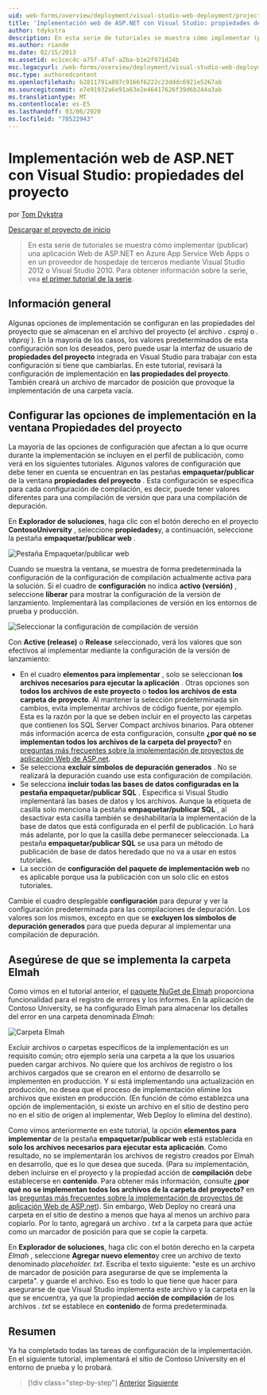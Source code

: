 ```yaml
---
uid: web-forms/overview/deployment/visual-studio-web-deployment/project-properties
title: 'Implementación web de ASP.NET con Visual Studio: propiedades del proyecto | Microsoft Docs'
author: tdykstra
description: En esta serie de tutoriales se muestra cómo implementar (publicar) una aplicación Web de ASP.NET en Azure App Service Web Apps o en un proveedor de hospedaje de terceros, por usa...
ms.author: riande
ms.date: 02/15/2013
ms.assetid: ec1cec4c-a75f-47af-a2ba-b1e2f971d24b
msc.legacyurl: /web-forms/overview/deployment/visual-studio-web-deployment/project-properties
msc.type: authoredcontent
ms.openlocfilehash: b2811791a897c9166f6222c23dddc6921e5267ab
ms.sourcegitcommit: e7e91932a6e91a63e2e46417626f39d6b244a3ab
ms.translationtype: MT
ms.contentlocale: es-ES
ms.lasthandoff: 03/06/2020
ms.locfileid: "78522943"
---
```

# <a name="aspnet-web-deployment-using-visual-studio-project-properties"></a>Implementación web de ASP.NET con Visual Studio: propiedades del proyecto

por [Tom Dykstra](https://github.com/tdykstra)

[Descargar el proyecto de inicio](https://go.microsoft.com/fwlink/p/?LinkId=282627)

> En esta serie de tutoriales se muestra cómo implementar (publicar) una aplicación Web de ASP.NET en Azure App Service Web Apps o en un proveedor de hospedaje de terceros mediante Visual Studio 2012 o Visual Studio 2010. Para obtener información sobre la serie, vea [el primer tutorial de la serie](introduction.md).

## <a name="overview"></a>Información general

Algunas opciones de implementación se configuran en las propiedades del proyecto que se almacenan en el archivo del proyecto (el archivo *. csproj* o *. vbproj* ). En la mayoría de los casos, los valores predeterminados de esta configuración son los deseados, pero puede usar la interfaz de usuario de **propiedades del proyecto** integrada en Visual Studio para trabajar con esta configuración si tiene que cambiarlas. En este tutorial, revisará la configuración de implementación en **las propiedades del proyecto**. También creará un archivo de marcador de posición que provoque la implementación de una carpeta vacía.

## <a name="configure-deployment-settings-in-the-project-properties-window"></a>Configurar las opciones de implementación en la ventana Propiedades del proyecto

La mayoría de las opciones de configuración que afectan a lo que ocurre durante la implementación se incluyen en el perfil de publicación, como verá en los siguientes tutoriales. Algunos valores de configuración que debe tener en cuenta se encuentran en las pestañas **empaquetar/publicar** de la ventana **propiedades del proyecto** . Esta configuración se especifica para cada configuración de compilación, es decir, puede tener valores diferentes para una compilación de versión que para una compilación de depuración.

En **Explorador de soluciones**, haga clic con el botón derecho en el proyecto **ContosoUniversity** , seleccione **propiedades**y, a continuación, seleccione la pestaña **empaquetar/publicar web** .

![Pestaña Empaquetar/publicar web](project-properties/_static/image1.png)

Cuando se muestra la ventana, se muestra de forma predeterminada la configuración de la configuración de compilación actualmente activa para la solución. Si el cuadro de **configuración** no indica **activo (versión)** , seleccione **liberar** para mostrar la configuración de la versión de lanzamiento. Implementará las compilaciones de versión en los entornos de prueba y producción.

![Seleccionar la configuración de compilación de versión](project-properties/_static/image2.png)

Con **Active (release)** o **Release** seleccionado, verá los valores que son efectivos al implementar mediante la configuración de la versión de lanzamiento:

- En el cuadro **elementos para implementar** , solo se seleccionan **los archivos necesarios para ejecutar la aplicación** . Otras opciones son **todos los archivos de este proyecto** o **todos los archivos de esta carpeta de proyecto**. Al mantener la selección predeterminada sin cambios, evita implementar archivos de código fuente, por ejemplo. Esta es la razón por la que se deben incluir en el proyecto las carpetas que contienen los SQL Server Compact archivos binarios. Para obtener más información acerca de esta configuración, consulte **¿por qué no se implementan todos los archivos de la carpeta del proyecto?** en [preguntas más frecuentes sobre la implementación de proyectos de aplicación Web de ASP.net](https://msdn.microsoft.com/library/ee942158.aspx).
- Se selecciona **excluir símbolos de depuración generados** . No se realizará la depuración cuando use esta configuración de compilación.
- Se selecciona **incluir todas las bases de datos configuradas en la pestaña empaquetar/publicar SQL** . Especifica si Visual Studio implementará las bases de datos y los archivos. Aunque la etiqueta de casilla solo menciona la pestaña **empaquetar/publicar SQL** , al desactivar esta casilla también se deshabilitaría la implementación de la base de datos que está configurada en el perfil de publicación. Lo hará más adelante, por lo que la casilla debe permanecer seleccionada. La pestaña **empaquetar/publicar SQL** se usa para un método de publicación de base de datos heredado que no va a usar en estos tutoriales.
- La sección de **configuración del paquete de implementación web** no es aplicable porque usa la publicación con un solo clic en estos tutoriales.

Cambie el cuadro desplegable **configuración** para depurar y ver la configuración predeterminada para las compilaciones de depuración. Los valores son los mismos, excepto en que se **excluyen los símbolos de depuración generados** para que pueda depurar al implementar una compilación de depuración.

## <a name="make-sure-that-the-elmah-folder-gets-deployed"></a>Asegúrese de que se implementa la carpeta Elmah

Como vimos en el tutorial anterior, el [paquete NuGet de Elmah](http://www.hanselman.com/blog/NuGetPackageOfTheWeek7ELMAHErrorLoggingModulesAndHandlersWithSQLServerCompact.aspx) proporciona funcionalidad para el registro de errores y los informes. En la aplicación de Contoso University, se ha configurado Elmah para almacenar los detalles del error en una carpeta denominada *Elmah*:

![Carpeta Elmah](project-properties/_static/image3.png)

Excluir archivos o carpetas específicos de la implementación es un requisito común; otro ejemplo sería una carpeta a la que los usuarios pueden cargar archivos. No quiere que los archivos de registro o los archivos cargados que se crearon en el entorno de desarrollo se implementen en producción. Y si está implementando una actualización en producción, no desea que el proceso de implementación elimine los archivos que existen en producción. (En función de cómo establezca una opción de implementación, si existe un archivo en el sitio de destino pero no en el sitio de origen al implementar, Web Deploy lo elimina del destino).

Como vimos anteriormente en este tutorial, la opción **elementos para implementar** de la pestaña **empaquetar/publicar web** está establecida en **solo los archivos necesarios para ejecutar esta aplicación**. Como resultado, no se implementarán los archivos de registro creados por Elmah en desarrollo, que es lo que desea que suceda. (Para su implementación, deben incluirse en el proyecto y la propiedad acción de **compilación** debe establecerse en **contenido**. Para obtener más información, consulte **¿por qué no se implementan todos los archivos de la carpeta del proyecto?** en las [preguntas más frecuentes sobre la implementación de proyectos de aplicación Web de ASP.net](https://msdn.microsoft.com/library/ee942158.aspx)). Sin embargo, Web Deploy no creará una carpeta en el sitio de destino a menos que haya al menos un archivo para copiarlo. Por lo tanto, agregará un archivo *. txt* a la carpeta para que actúe como un marcador de posición para que se copie la carpeta.

En **Explorador de soluciones**, haga clic con el botón derecho en la carpeta *Elmah* , seleccione **Agregar nuevo elemento**y cree un archivo de texto denominado *placeholder. txt*. Escriba el texto siguiente: "este es un archivo de marcador de posición para asegurarse de que se implementa la carpeta". y guarde el archivo. Eso es todo lo que tiene que hacer para asegurarse de que Visual Studio implementa este archivo y la carpeta en la que se encuentra, ya que la propiedad **acción de compilación** de los archivos *. txt* se establece en **contenido** de forma predeterminada.

## <a name="summary"></a>Resumen

Ya ha completado todas las tareas de configuración de la implementación. En el siguiente tutorial, implementará el sitio de Contoso University en el entorno de prueba y lo probará.

> [!div class="step-by-step"]
> [Anterior](web-config-transformations.md)
> [Siguiente](deploying-to-iis.md)
